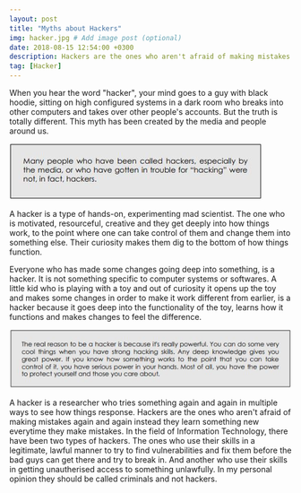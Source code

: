 ```yaml
---
layout: post
title: "Myths about Hackers"
img: hacker.jpg # Add image post (optional)
date: 2018-08-15 12:54:00 +0300
description: Hackers are the ones who aren't afraid of making mistakes again and again instead they learn something new everytime they make mistakes.  # Add post description (optional)
tag: [Hacker]
---
```

When you hear the word "hacker", your mind goes to a guy with black hoodie, sitting on high configured systems in a dark room who breaks into other computers and takes over other people's accounts. But the truth is totally different. This myth has been created by the media and people around us.

![](/assets/img/hacker1.JPG)

A hacker is a type of hands-on, experimenting mad scientist. The one who is motivated, resourceful, creative and they get deeply into how things work, to the point where one can take control of them and change them into something else. Their curiosity makes them dig to the bottom of how things function.


Everyone who has made some changes going deep into something, is a hacker. It is not something specific to computer systems or softwares. A little kid who is playing with a toy and out of curiosity it opens up the toy and makes some changes in order to make it work different from earlier, is a hacker because it goes deep into the functionality of the toy, learns how it functions and makes changes to feel the difference. 

![](/assets/img/hacker2.JPG)

A hacker is a researcher who tries something again and again in multiple ways to see how things response. Hackers are the ones who aren't afraid of making mistakes again and again instead they learn something new everytime they make mistakes. In the field of Information Technology, there have been two types of hackers. The ones who use their skills in a legitimate, lawful manner to try to find vulnerabilities and fix them before the bad guys can get there and try to break in. And another who use their skills in getting unautherised access to something unlawfully. In my personal opinion they should be called criminals and not hackers.
